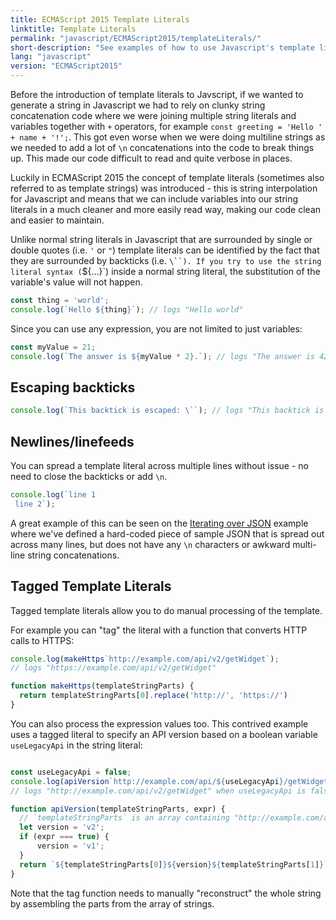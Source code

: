 ```yaml
---
title: ECMAScript 2015 Template Literals
linktitle: Template Literals
permalink: "javascript/ECMAScript2015/templateLiterals/"
short-description: "See examples of how to use Javascript's template literals to create new strings."
lang: "javascript"
version: "ECMAScript2015"
---
```


Before the introduction of template literals to Javscript, if we wanted to
generate a string in Javascript we had to rely on clunky string concatenation
code where we were joining multiple string literals and variables together with
`+` operators, for example `const greeting = 'Hello ' + name + '!';`. This got
even worse when we were doing multiline strings as we needed to add a lot of
`\n` concatenations into the code to break things up. This made our code
difficult to read and quite verbose in places.

Luckily in ECMAScript 2015 the concept of template literals (sometimes also
referred to as template strings) was introduced - this is string interpolation
for Javascript and means that we can include variables into our string literals
in a much cleaner and more easily read way, making our code clean and easier
to maintain.

Unlike normal string literals in Javascript that are surrounded by single or
double quotes (i.e. `'` or `"`) template literals can be identified by the fact
that they are surrounded by backticks (i.e. `\``). If you try to use the
string literal syntax (`${...}`) inside a normal string literal, the
substitution of the variable's value will not happen.

```javascript
const thing = 'world';
console.log(`Hello ${thing}`); // logs "Hello world"
```

Since you can use any expression, you are not limited to just variables:

```javascript
const myValue = 21;
console.log(`The answer is ${myValue * 2}.`); // logs "The answer is 42."
```

## Escaping backticks
```javascript
console.log(`This backtick is escaped: \``); // logs "This backtick is escaped: `"
```

## Newlines/linefeeds

You can spread a template literal across multiple lines without issue - no need to close the backticks or add `\n`.

```javascript
console.log(`line 1
 line 2`);
```

A great example of this can be seen on the
[Iterating over JSON](/javascript/iterateOverJson/) example where we've defined
a hard-coded piece of sample JSON that is spread out across many lines, but does
not have any `\n` characters or awkward multi-line string concatenations.

## Tagged Template Literals
Tagged template literals allow you to do manual processing of the template.

For example you can "tag" the literal with a function that converts HTTP calls to HTTPS:

```javascript
console.log(makeHttps`http://example.com/api/v2/getWidget`);
// logs "https://example.com/api/v2/getWidget"

function makeHttps(templateStringParts) {
  return templateStringParts[0].replace('http://', 'https://')
}
```

You can also process the expression values too. This contrived example uses a
tagged literal to specify an API version based on a boolean variable `useLegacyApi` in
the string literal:

```javascript

const useLegacyApi = false;
console.log(apiVersion`http://example.com/api/${useLegacyApi}/getWidget`);
// logs "http://example.com/api/v2/getWidget" when useLegacyApi is false.

function apiVersion(templateStringParts, expr) {
  // `templateStringParts` is an array containing "http://example.com/api/" and "/getWidget" in this example
  let version = 'v2';
  if (expr === true) {
      version = 'v1';
  }
  return `${templateStringParts[0]}${version}${templateStringParts[1]}`;
}
```

Note that the tag function needs to manually "reconstruct" the whole string by
assembling the parts from the array of strings.
